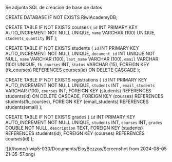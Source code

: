 Se adjunta SQL de creacion de base de datos

CREATE DATABASE IF NOT EXISTS RiwiAcademyDB;

CREATE TABLE IF NOT EXISTS courses (
`id` INT PRIMARY KEY AUTO_INCREMENT NOT NULL UNIQUE,
`name` VARCHAR (100) UNIQUE,
`students_quantity` INT
);

CREATE TABLE IF NOT EXISTS students (
`id` INT PRIMARY KEY AUTO_INCREMENT NOT NULL UNIQUE,
`document_id` INT UNIQUE NOT NULL,
`name` VARCHAR (100),
`last_name` VARCHAR (100),
`email` VARCHAR (100) UNIQUE,
`fk_courses` INT,
`status` VARCHAR (15),
FOREIGN KEY (fk_courses) REFERENCES courses(id) ON DELETE CASCADE
);

CREATE TABLE IF NOT EXISTS registrations (
`id` INT PRIMARY KEY AUTO_INCREMENT NOT NULL UNIQUE,
`students` INT ,
`email_students` VARCHAR (100),
`courses` INT,
FOREIGN KEY (students) REFERENCES students(id) ON DELETE CASCADE,
FOREIGN KEY (courses) REFERENCES students(fk_courses),
FOREIGN KEY (email_students) REFERENCES students(email)
);

CREATE TABLE IF NOT EXISTS grades (
`id` INT PRIMARY KEY AUTO_INCREMENT NOT NULL UNIQUE,
`students` INT,
`courses` INT,
`grades` DOUBLE NOT NULL,
`description` TEXT,
FOREIGN KEY (students) REFERENCES students(id),
FOREIGN KEY (courses) REFERENCES courses(id)
);

![](/home/riwip5-030/Documents/EloyBezzos/Screenshot from 2024-08-05 21-35-57.png)